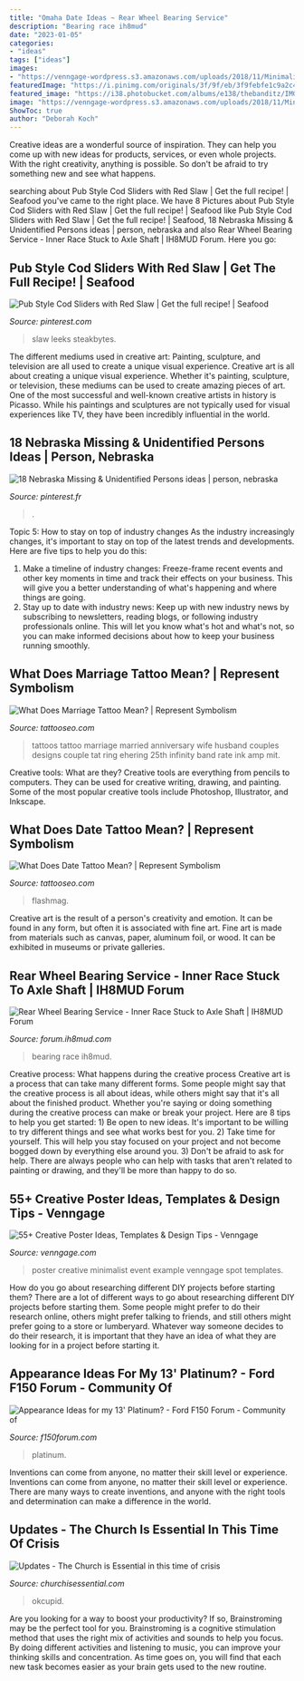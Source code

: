 ```yaml
---
title: "Omaha Date Ideas ~ Rear Wheel Bearing Service"
description: "Bearing race ih8mud"
date: "2023-01-05"
categories:
- "ideas"
tags: ["ideas"]
images:
- "https://venngage-wordpress.s3.amazonaws.com/uploads/2018/11/Minimalist-Creative-Event-Poster-Example.jpg"
featuredImage: "https://i.pinimg.com/originals/3f/9f/eb/3f9febfe1c9a2c4e0d92dc9754fad59c.jpg"
featured_image: "https://i38.photobucket.com/albums/e138/thebanditz/IMG_0314_zps31050271.jpg"
image: "https://venngage-wordpress.s3.amazonaws.com/uploads/2018/11/Minimalist-Creative-Event-Poster-Example.jpg"
ShowToc: true
author: "Deborah Koch"
---
```



Creative ideas are a wonderful source of inspiration. They can help you come up with new ideas for products, services, or even whole projects. With the right creativity, anything is possible. So don't be afraid to try something new and see what happens.

	

		
searching about Pub Style Cod Sliders with Red Slaw | Get the full recipe! | Seafood you've came to the right place. We have 8 Pictures about Pub Style Cod Sliders with Red Slaw | Get the full recipe! | Seafood like Pub Style Cod Sliders with Red Slaw | Get the full recipe! | Seafood, 18 Nebraska Missing &amp; Unidentified Persons ideas | person, nebraska and also Rear Wheel Bearing Service - Inner Race Stuck to Axle Shaft | IH8MUD Forum. Here you go:
		
    
## Pub Style Cod Sliders With Red Slaw | Get The Full Recipe! | Seafood

<img loading=lazy src="https://i.pinimg.com/originals/3f/9f/eb/3f9febfe1c9a2c4e0d92dc9754fad59c.jpg" onerror="this.onerror=null;this.src='https://tse4.mm.bing.net/th?id=OIP.o5rGuEHzxFqxiEB8BHqrwQHaKr&amp;pid=15.1';" alt="Pub Style Cod Sliders with Red Slaw | Get the full recipe! | Seafood">

_Source: pinterest.com_

>slaw leeks steakbytes. 

	

The different mediums used in creative art: Painting, sculpture, and television are all used to create a unique visual experience.
Creative art is all about creating a unique visual experience. Whether it's painting, sculpture, or television, these mediums can be used to create amazing pieces of art. One of the most successful and well-known creative artists in history is Picasso. While his paintings and sculptures are not typically used for visual experiences like TV, they have been incredibly influential in the world.

    
## 18 Nebraska Missing &amp; Unidentified Persons Ideas | Person, Nebraska

<img loading=lazy src="https://i.pinimg.com/custom_covers/200x150/434175289015355500_1440712834.jpg" onerror="this.onerror=null;this.src='https://tse3.mm.bing.net/th?id=OIP.mUDgq-kQZCQIxu_-eZdJRgAAAA&amp;pid=15.1';" alt="18 Nebraska Missing &amp; Unidentified Persons ideas | person, nebraska">

_Source: pinterest.fr_

>. 

	

Topic 5: How to stay on top of industry changes
As the industry increasingly changes, it's important to stay on top of the latest trends and developments. Here are five tips to help you do this:
1. Make a timeline of industry changes: Freeze-frame recent events and other key moments in time and track their effects on your business. This will give you a better understanding of what's happening and where things are going.
2. Stay up to date with industry news: Keep up with new industry news by subscribing to newsletters, reading blogs, or following industry professionals online. This will let you know what's hot and what's not, so you can make informed decisions about how to keep your business running smoothly.

    
## What Does Marriage Tattoo Mean? | Represent Symbolism

<img loading=lazy src="https://www.tattooseo.com/wp-content/uploads/2016/10/Marriage-Tattoos-18.jpg" onerror="this.onerror=null;this.src='https://tse2.mm.bing.net/th?id=OIP.XuTa6sEcPsu4D_o-Y4sxGgHaFj&amp;pid=15.1';" alt="What Does Marriage Tattoo Mean? | Represent Symbolism">

_Source: tattooseo.com_

>tattoos tattoo marriage married anniversary wife husband couples designs couple tat ring ehering 25th infinity band rate ink amp mit. 

	

Creative tools: What are they?
Creative tools are everything from pencils to computers. They can be used for creative writing, drawing, and painting. Some of the most popular creative tools include Photoshop, Illustrator, and Inkscape.

    
## What Does Date Tattoo Mean? | Represent Symbolism

<img loading=lazy src="https://www.tattooseo.com/wp-content/uploads/2018/01/Date-Tattoos-33.jpg" onerror="this.onerror=null;this.src='https://tse3.mm.bing.net/th?id=OIP.oGC6_WTmFrWQHpY4gW4VVQAAAA&amp;pid=15.1';" alt="What Does Date Tattoo Mean? | Represent Symbolism">

_Source: tattooseo.com_

>flashmag. 

	

Creative art is the result of a person's creativity and emotion. It can be found in any form, but often it is associated with fine art. Fine art is made from materials such as canvas, paper, aluminum foil, or wood. It can be exhibited in museums or private galleries.

    
## Rear Wheel Bearing Service - Inner Race Stuck To Axle Shaft | IH8MUD Forum

<img loading=lazy src="https://forum.ih8mud.com/attachments/pxl_20210123_043456382-jpg.2562215/" onerror="this.onerror=null;this.src='https://tse4.mm.bing.net/th?id=OIP.17w5L6W7AlgYJUMLSr8VfAHaEK&amp;pid=15.1';" alt="Rear Wheel Bearing Service - Inner Race Stuck to Axle Shaft | IH8MUD Forum">

_Source: forum.ih8mud.com_

>bearing race ih8mud. 

	

Creative process: What happens during the creative process
Creative art is a process that can take many different forms. Some people might say that the creative process is all about ideas, while others might say that it's all about the finished product. Whether you're saying or doing something during the creative process can make or break your project. Here are 8 tips to help you get started: 1) Be open to new ideas. It's important to be willing to try different things and see what works best for you. 2) Take time for yourself. This will help you stay focused on your project and not become bogged down by everything else around you. 3) Don't be afraid to ask for help. There are always people who can help with tasks that aren't related to painting or drawing, and they'll be more than happy to do so.

    
## 55+ Creative Poster Ideas, Templates &amp; Design Tips - Venngage

<img loading=lazy src="https://venngage-wordpress.s3.amazonaws.com/uploads/2018/11/Minimalist-Creative-Event-Poster-Example.jpg" onerror="this.onerror=null;this.src='https://tse4.mm.bing.net/th?id=OIP._pacOH4YyW0dPegr0wOtHAHaHL&amp;pid=15.1';" alt="55+ Creative Poster Ideas, Templates &amp; Design Tips - Venngage">

_Source: venngage.com_

>poster creative minimalist event example venngage spot templates. 

	

How do you go about researching different DIY projects before starting them?
There are a lot of different ways to go about researching different DIY projects before starting them. Some people might prefer to do their research online, others might prefer talking to friends, and still others might prefer going to a store or lumberyard. Whatever way someone decides to do their research, it is important that they have an idea of what they are looking for in a project before starting it.

    
## Appearance Ideas For My 13&#039; Platinum? - Ford F150 Forum - Community Of

<img loading=lazy src="https://i38.photobucket.com/albums/e138/thebanditz/IMG_0314_zps31050271.jpg" onerror="this.onerror=null;this.src='https://tse3.mm.bing.net/th?id=OIP.IwjUXSsHzdlOZ3o3RL3fAgHaHs&amp;pid=15.1';" alt="Appearance Ideas for my 13&#039; Platinum? - Ford F150 Forum - Community of">

_Source: f150forum.com_

>platinum. 

	

Inventions can come from anyone, no matter their skill level or experience.
Inventions can come from anyone, no matter their skill level or experience. There are many ways to create inventions, and anyone with the right tools and determination can make a difference in the world.

    
## Updates - The Church Is Essential In This Time Of Crisis

<img loading=lazy src="https://images-cdn.9gag.com/photo/aeM8vMj_700b.jpg" onerror="this.onerror=null;this.src='https://tse1.mm.bing.net/th?id=OIP.nZposchb3eubNBjHV2I1WAHaKw&amp;pid=15.1';" alt="Updates - The Church is Essential in this time of crisis">

_Source: churchisessential.com_

>okcupid. 

	

Are you looking for a way to boost your productivity? If so, Brainstroming may be the perfect tool for you. Brainstroming is a cognitive stimulation method that uses the right mix of activities and sounds to help you focus. By doing different activities and listening to music, you can improve your thinking skills and concentration. As time goes on, you will find that each new task becomes easier as your brain gets used to the new routine.

